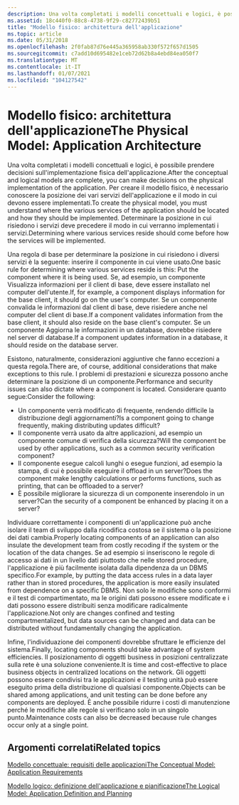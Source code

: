 ```yaml
---
description: Una volta completati i modelli concettuali e logici, è possibile prendere decisioni sull'implementazione fisica dell'applicazione.
ms.assetid: 18c440f0-88c8-4738-9f29-c82772439b51
title: "Modello fisico: architettura dell'applicazione"
ms.topic: article
ms.date: 05/31/2018
ms.openlocfilehash: 2f0fab87d76e445a365958ab330f572f657d1505
ms.sourcegitcommit: c7add10d695482e1ceb72d62b8a4ebd84ea050f7
ms.translationtype: MT
ms.contentlocale: it-IT
ms.lasthandoff: 01/07/2021
ms.locfileid: "104127542"
---
```

# <a name="the-physical-model-application-architecture"></a><span data-ttu-id="fb34f-103">Modello fisico: architettura dell'applicazione</span><span class="sxs-lookup"><span data-stu-id="fb34f-103">The Physical Model: Application Architecture</span></span>

<span data-ttu-id="fb34f-104">Una volta completati i modelli concettuali e logici, è possibile prendere decisioni sull'implementazione fisica dell'applicazione.</span><span class="sxs-lookup"><span data-stu-id="fb34f-104">After the conceptual and logical models are complete, you can make decisions on the physical implementation of the application.</span></span> <span data-ttu-id="fb34f-105">Per creare il modello fisico, è necessario conoscere la posizione dei vari servizi dell'applicazione e il modo in cui devono essere implementati.</span><span class="sxs-lookup"><span data-stu-id="fb34f-105">To create the physical model, you must understand where the various services of the application should be located and how they should be implemented.</span></span> <span data-ttu-id="fb34f-106">Determinare la posizione in cui risiedono i servizi deve precedere il modo in cui verranno implementati i servizi.</span><span class="sxs-lookup"><span data-stu-id="fb34f-106">Determining where various services reside should come before how the services will be implemented.</span></span>

<span data-ttu-id="fb34f-107">Una regola di base per determinare la posizione in cui risiedono i diversi servizi è la seguente: inserire il componente in cui viene usato.</span><span class="sxs-lookup"><span data-stu-id="fb34f-107">One basic rule for determining where various services reside is this: Put the component where it is being used.</span></span> <span data-ttu-id="fb34f-108">Se, ad esempio, un componente Visualizza informazioni per il client di base, deve essere installato nel computer dell'utente.</span><span class="sxs-lookup"><span data-stu-id="fb34f-108">If, for example, a component displays information for the base client, it should go on the user's computer.</span></span> <span data-ttu-id="fb34f-109">Se un componente convalida le informazioni dal client di base, deve risiedere anche nel computer del client di base.</span><span class="sxs-lookup"><span data-stu-id="fb34f-109">If a component validates information from the base client, it should also reside on the base client's computer.</span></span> <span data-ttu-id="fb34f-110">Se un componente Aggiorna le informazioni in un database, dovrebbe risiedere nel server di database.</span><span class="sxs-lookup"><span data-stu-id="fb34f-110">If a component updates information in a database, it should reside on the database server.</span></span>

<span data-ttu-id="fb34f-111">Esistono, naturalmente, considerazioni aggiuntive che fanno eccezioni a questa regola.</span><span class="sxs-lookup"><span data-stu-id="fb34f-111">There are, of course, additional considerations that make exceptions to this rule.</span></span> <span data-ttu-id="fb34f-112">I problemi di prestazioni e sicurezza possono anche determinare la posizione di un componente.</span><span class="sxs-lookup"><span data-stu-id="fb34f-112">Performance and security issues can also dictate where a component is located.</span></span> <span data-ttu-id="fb34f-113">Considerare quanto segue:</span><span class="sxs-lookup"><span data-stu-id="fb34f-113">Consider the following:</span></span>

-   <span data-ttu-id="fb34f-114">Un componente verrà modificato di frequente, rendendo difficile la distribuzione degli aggiornamenti?</span><span class="sxs-lookup"><span data-stu-id="fb34f-114">Is a component going to change frequently, making distributing updates difficult?</span></span>
-   <span data-ttu-id="fb34f-115">Il componente verrà usato da altre applicazioni, ad esempio un componente comune di verifica della sicurezza?</span><span class="sxs-lookup"><span data-stu-id="fb34f-115">Will the component be used by other applications, such as a common security verification component?</span></span>
-   <span data-ttu-id="fb34f-116">Il componente esegue calcoli lunghi o esegue funzioni, ad esempio la stampa, di cui è possibile eseguire il offload in un server?</span><span class="sxs-lookup"><span data-stu-id="fb34f-116">Does the component make lengthy calculations or performs functions, such as printing, that can be offloaded to a server?</span></span>
-   <span data-ttu-id="fb34f-117">È possibile migliorare la sicurezza di un componente inserendolo in un server?</span><span class="sxs-lookup"><span data-stu-id="fb34f-117">Can the security of a component be enhanced by placing it on a server?</span></span>

<span data-ttu-id="fb34f-118">Individuare correttamente i componenti di un'applicazione può anche isolare il team di sviluppo dalla ricodifica costosa se il sistema o la posizione dei dati cambia.</span><span class="sxs-lookup"><span data-stu-id="fb34f-118">Properly locating components of an application can also insulate the development team from costly recoding if the system or the location of the data changes.</span></span> <span data-ttu-id="fb34f-119">Se ad esempio si inseriscono le regole di accesso ai dati in un livello dati piuttosto che nelle stored procedure, l'applicazione è più facilmente isolata dalla dipendenza da un DBMS specifico.</span><span class="sxs-lookup"><span data-stu-id="fb34f-119">For example, by putting the data access rules in a data layer rather than in stored procedures, the application is more easily insulated from dependence on a specific DBMS.</span></span> <span data-ttu-id="fb34f-120">Non solo le modifiche sono conformi e il test di compartimentato, ma le origini dati possono essere modificate e i dati possono essere distribuiti senza modificare radicalmente l'applicazione.</span><span class="sxs-lookup"><span data-stu-id="fb34f-120">Not only are changes confined and testing compartmentalized, but data sources can be changed and data can be distributed without fundamentally changing the application.</span></span>

<span data-ttu-id="fb34f-121">Infine, l'individuazione dei componenti dovrebbe sfruttare le efficienze del sistema.</span><span class="sxs-lookup"><span data-stu-id="fb34f-121">Finally, locating components should take advantage of system efficiencies.</span></span> <span data-ttu-id="fb34f-122">Il posizionamento di oggetti business in posizioni centralizzate sulla rete è una soluzione conveniente.</span><span class="sxs-lookup"><span data-stu-id="fb34f-122">It is time and cost-effective to place business objects in centralized locations on the network.</span></span> <span data-ttu-id="fb34f-123">Gli oggetti possono essere condivisi tra le applicazioni e il testing unità può essere eseguito prima della distribuzione di qualsiasi componente.</span><span class="sxs-lookup"><span data-stu-id="fb34f-123">Objects can be shared among applications, and unit testing can be done before any components are deployed.</span></span> <span data-ttu-id="fb34f-124">È anche possibile ridurre i costi di manutenzione perché le modifiche alle regole si verificano solo in un singolo punto.</span><span class="sxs-lookup"><span data-stu-id="fb34f-124">Maintenance costs can also be decreased because rule changes occur only at a single point.</span></span>

## <a name="related-topics"></a><span data-ttu-id="fb34f-125">Argomenti correlati</span><span class="sxs-lookup"><span data-stu-id="fb34f-125">Related topics</span></span>

<dl> <dt>

[<span data-ttu-id="fb34f-126">Modello concettuale: requisiti delle applicazioni</span><span class="sxs-lookup"><span data-stu-id="fb34f-126">The Conceptual Model: Application Requirements</span></span>](the-conceptual-model--application-requirements.md)
</dt> <dt>

[<span data-ttu-id="fb34f-127">Modello logico: definizione dell'applicazione e pianificazione</span><span class="sxs-lookup"><span data-stu-id="fb34f-127">The Logical Model: Application Definition and Planning</span></span>](the-logical-model--application-definition-and-planning.md)
</dt> </dl>

 

 



